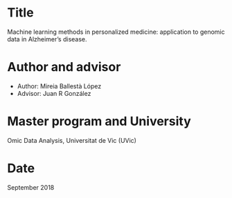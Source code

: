 # Title

Machine learning methods in personalized medicine: application to genomic data in Alzheimer’s disease.

# Author and advisor

- Author: Mireia Ballestà López
- Advisor: Juan R González

# Master program and University

Omic Data Analysis, Universitat de Vic (UVic)

# Date

September 2018
